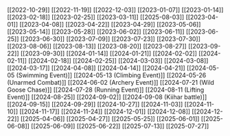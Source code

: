 
[[2022-10-29]]
[[2022-11-19]]
[[2022-12-03]]
[[2023-01-07]]
[[2023-01-14]]
[[2023-02-18]]
[[2023-02-25]]
[[2023-03-11]]
[[2025-08-03]]
[[2023-04-01]]
[[2023-04-08]]
[[2023-04-22]]
[[2023-04-29]]
[[2023-05-06]]
[[2023-05-14]]
[[2023-05-28]]
[[2023-06-02]]
[[2023-06-11]]
[[2023-06-25]]
[[2023-06-30]]
[[2023-07-09]]
[[2023-07-23]]
[[2023-07-30]]
[[2023-08-06]]
[[2023-08-13]]
[[2023-08-20]]
[[2023-08-27]]
[[2023-09-22]]
[[2023-09-30]]
[[2024-01-14]]
[[2024-01-21]]
[[2024-02-02]]
[[2024-02-11]]
[[2024-02-18]]
[[2024-02-25]]
[[2024-03-03]]
[[2024-03-08]]
[[2024-03-17]]
[[2024-04-08]]
[[2024-04-14]]
[[2024-04-21]]
[[2024-05-05 (Swimming Event)]]
[[2024-05-13 (Climbing Event)]]
[[2024-05-26 (Unarmed Combat)]]
[[2024-06-02 (Archery Event)]]
[[2024-07-21 (Wild Goose Chase)]]
[[2024-07-28 (Running Event)]]
[[2024-08-11 (Lifting Event)]]
[[2024-08-25]]
[[2024-09-02]]
[[2024-09-08 (Kiihar battle)]]
[[2024-09-15]]
[[2024-09-29]]
[[2024-10-27]]
[[2024-11-03]]
[[2024-11-10]]
[[2024-11-17]]
[[2024-11-24]]
[[2024-12-01]]
[[2024-12-08]]
[[2024-12-22]]
[[2025-04-06]]
[[2025-04-27]]
[[2025-05-25]]
[[2025-06-01]]
[[2025-06-08]]
[[2025-06-09]]
[[2025-06-22]]
[[2025-07-13]]
[[2025-07-27]]
